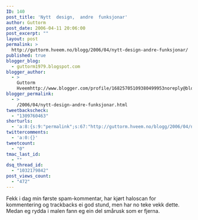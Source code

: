```yaml
---
ID: 140
post_title: 'Nytt  design,  andre  funksjonar'
author: Guttorm
post_date: 2006-04-11 20:06:00
post_excerpt: ""
layout: post
permalink: >
  http://guttorm.hveem.no/blogg/2006/04/nytt-design-andre-funksjonar/
published: true
blogger_blog:
  - guttorm1979.blogspot.com
blogger_author:
  - >
    Guttorm
    Hveemhttp://www.blogger.com/profile/16825705109380499953noreply@blogger.com
blogger_permalink:
  - >
    /2006/04/nytt-design-andre-funksjonar.html
tweetbackscheck:
  - "1309760463"
shorturls:
  - 'a:8:{s:9:"permalink";s:67:"http://guttorm.hveem.no/blogg/2006/04/nytt-design-andre-funksjonar/";s:7:"tinyurl";s:25:"http://tinyurl.com/apdlc7";s:4:"isgd";s:17:"http://is.gd/h93M";s:5:"bitly";s:18:"http://bit.ly/M4ht";s:5:"snipr";s:22:"http://snipr.com/aotiy";s:5:"snurl";s:22:"http://snurl.com/aotiy";s:7:"snipurl";s:24:"http://snipurl.com/aotiy";s:4:"trim";s:17:"http://tr.im/cid7";}'
twittercomments:
  - 'a:0:{}'
tweetcount:
  - "0"
tmac_last_id:
  - ""
dsq_thread_id:
  - "1032179842"
post_views_count:
  - "472"
---
```

Fekk i dag min første spam-kommentar, har kjørt haloscan for kommentering og trackbacks ei god stund, men har no teke vekk dette. Medan eg rydda i malen fann eg ein del smårusk som er fjerna.